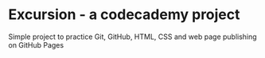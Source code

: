 # Excursion - a codecademy project

Simple project to practice Git, GitHub, HTML, CSS and web page publishing on GitHub Pages